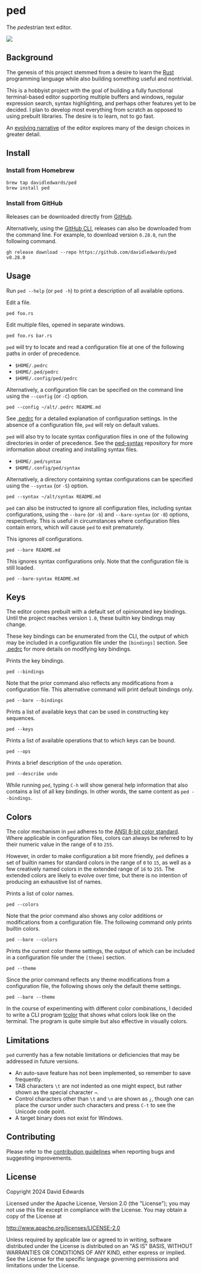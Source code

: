 # ped

The *ped*estrian text editor.

![](content/ped-snapshot.png)

## Background

The genesis of this project stemmed from a desire to learn the [Rust](https://www.rust-lang.org/) programming language while also building something useful and nontrivial.

This is a hobbyist project with the goal of building a fully functional terminal-based editor supporting multiple buffers and windows, regular expression search, syntax highlighting, and perhaps other features yet to be decided. I plan to develop most everything from scratch as opposed to using prebuilt libraries. The desire is to learn, not to go fast.

An [evolving narrative](DESIGN.md) of the editor explores many of the design choices in greater detail.

## Install

### Install from Homebrew

```shell
brew tap davidledwards/ped
brew install ped
```

### Install from GitHub

Releases can be downloaded directly from [GitHub](https://github.com/davidledwards/ped/releases).

Alternatively, using the [GitHub CLI](https://cli.github.com/), releases can also be downloaded from the command line. For example, to download version `0.28.0`, run the following command.

```shell
gh release download --repo https://github.com/davidledwards/ped v0.28.0
```

## Usage

Run `ped --help` (or `ped -h`) to print a description of all available options.

Edit a file.

```shell
ped foo.rs
```

Edit multiple files, opened in separate windows.

```shell
ped foo.rs bar.rs
```

`ped` will try to locate and read a configuration file at one of the following paths in order of precedence.

- `$HOME/.pedrc`
- `$HOME/.ped/pedrc`
- `$HOME/.config/ped/pedrc`

Alternatively, a configuration file can be specified on the command line using the `--config` (or `-C`) option.

```shell
ped --config ~/alt/.pedrc README.md
```

See [.pedrc](.pedrc) for a detailed explanation of configuration settings. In the absence of a configuration file, `ped` will rely on default values.

`ped` will also try to locate syntax configuration files in one of the following directories in order of precedence. See the [ped-syntax](https://github.com/davidledwards/ped-syntax) repository for more information about creating and installing syntax files.

- `$HOME/.ped/syntax`
- `$HOME/.config/ped/syntax`

Alternatively, a directory containing syntax configurations can be specified using the `--syntax` (or `-S`) option.

```shell
ped --syntax ~/alt/syntax README.md
```

`ped` can also be instructed to ignore all configuration files, including syntax configurations, using the `--bare` (or `-b`) and `--bare-syntax` (or `-B`) options, respectively. This is useful in circumstances where configuration files contain errors, which will cause `ped` to exit prematurely.

This ignores _all_ configurations.

```shell
ped --bare README.md
```

This ignores syntax configurations only. Note that the configuration file is still loaded.

```shell
ped --bare-syntax README.md
```

## Keys

The editor comes prebuilt with a default set of opinionated key bindings. Until the project reaches version `1.0`, these builtin key bindings may change.

These key bindings can be enumerated from the CLI, the output of which may be included in a configuration file under the `[bindings]` section. See [.pedrc](.pedrc) for more details on modifying key bindings.

Prints the key bindings.

```shell
ped --bindings
```

Note that the prior command also reflects any modifications from a configuration file. This alternative command will print default bindings only.

```shell
ped --bare --bindings
```

Prints a list of available keys that can be used in constructing key sequences.

```shell
ped --keys
```

Prints a list of available operations that to which keys can be bound.

```shell
ped --ops
```

Prints a brief description of the `undo` operation.

```shell
ped --describe undo
```

While running `ped`, typing `C-h` will show general help information that also contains a list of all key bindings. In other words, the same content as `ped --bindings`.

## Colors

The color mechanism in `ped` adheres to the [ANSI 8-bit color standard](https://en.wikipedia.org/wiki/ANSI_escape_code#8-bit). Where applicable in configuration files, colors can always be referred to by their numeric value in the range of `0` to `255`.

However, in order to make configuration a bit more friendly, `ped` defines a set of builtin names for standard colors in the range of `0` to `15`, as well as a few creatively named colors in the extended range of `16` to `255`. The extended colors are likely to evolve over time, but there is no intention of producing an exhaustive list of names.

Prints a list of color names.

```shell
ped --colors
```

Note that the prior command also shows any color additions or modifications from a configuration file. The following command only prints builtin colors.

```shell
ped --bare --colors
```

Prints the current color theme settings, the output of which can be included in a configuration file under the `[theme]` section.

```shell
ped --theme
```

Since the prior command reflects any theme modifications from a configuration file, the following shows only the default theme settings.

```shell
ped --bare --theme
```

In the course of experimenting with different color combinations, I decided to write a CLI program [tcolor](https://github.com/davidledwards/tcolor) that shows what colors look like on the terminal. The program is quite simple but also effective in visually colors.

## Limitations

`ped` currently has a few notable limitations or deficiencies that may be addressed in future versions.

- An auto-save feature has not been implemented, so remember to save frequently.
- TAB characters `\t` are not indented as one might expect, but rather shown as the special character `→`.
- Control characters other than `\t` and `\n` are shown as `¿`, though one can place the cursor under such characters and press `C-t` to see the Unicode code point.
- A target binary does not exist for Windows.

## Contributing

Please refer to the [contribution guidelines](CONTRIBUTING.md) when reporting bugs and suggesting improvements.

## License

Copyright 2024 David Edwards

Licensed under the Apache License, Version 2.0 (the "License"); you may not use this file except in compliance with the License. You may obtain a copy of the License at

<http://www.apache.org/licenses/LICENSE-2.0>

Unless required by applicable law or agreed to in writing, software distributed under the License is distributed on an "AS IS" BASIS, WITHOUT WARRANTIES OR CONDITIONS OF ANY KIND, either express or implied. See the License for the specific language governing permissions and limitations under the License.

